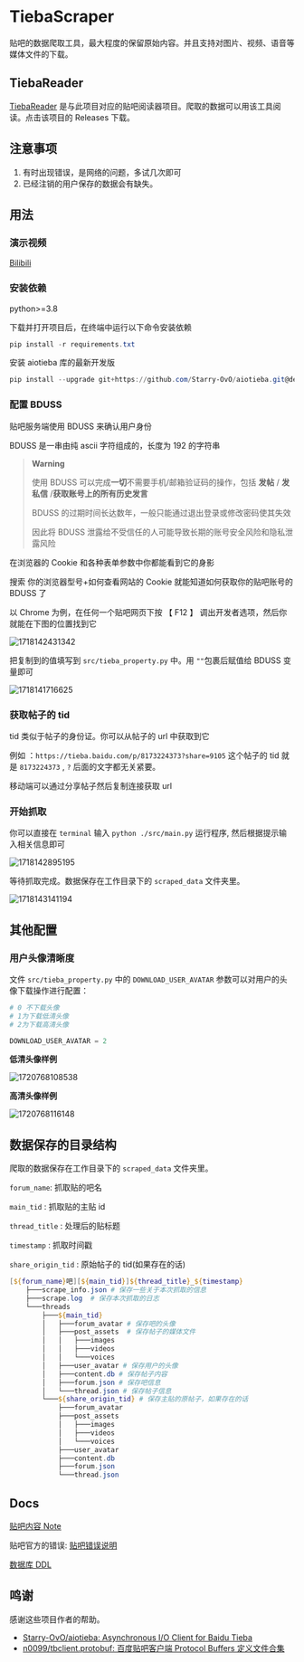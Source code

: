 # TiebaScraper

贴吧的数据爬取工具，最大程度的保留原始内容。并且支持对图片、视频、语音等媒体文件的下载。

## TiebaReader

[TiebaReader](https://github.com/Sorceresssis/TiebaReader) 是与此项目对应的贴吧阅读器项目。爬取的数据可以用该工具阅读。点击该项目的 Releases 下载。

## 注意事项

1. 有时出现错误，是网络的问题，多试几次即可
2. 已经注销的用户保存的数据会有缺失。

## 用法

### 演示视频

[Bilibili](https://www.bilibili.com/video/BV1uK3BeCENa)

### 安装依赖

python>=3.8

下载并打开项目后，在终端中运行以下命令安装依赖

```powershell
pip install -r requirements.txt
```

安装 aiotieba 库的最新开发版

```powershell
pip install --upgrade git+https://github.com/Starry-OvO/aiotieba.git@develop
```

### 配置 BDUSS

贴吧服务端使用 BDUSS 来确认用户身份

BDUSS 是一串由纯 ascii 字符组成的，长度为 192 的字符串

> **Warning**
>
> 使用 BDUSS 可以完成**一切**不需要手机/邮箱验证码的操作，包括 **发帖** / **发私信** /**获取账号上的所有历史发言**
>
> BDUSS 的过期时间长达数年，一般只能通过退出登录或修改密码使其失效
>
> 因此将 BDUSS 泄露给不受信任的人可能导致长期的账号安全风险和隐私泄露风险

在浏览器的 Cookie 和各种表单参数中你都能看到它的身影

搜索 你的浏览器型号+如何查看网站的 Cookie 就能知道如何获取你的贴吧账号的 BDUSS 了

以 Chrome 为例，在任何一个贴吧网页下按 【 F12 】 调出开发者选项，然后你就能在下图的位置找到它

![1718142431342](./docs/assets/README/images/1718142431342.png)

把复制到的值填写到 `src/tieba_property.py` 中。用 `""`包裹后赋值给 BDUSS 变量即可

![1718141716625](./docs/assets/README/images/1718141716625.png)

### 获取帖子的 tid

tid 类似于帖子的身份证。你可以从帖子的 url 中获取到它

例如 ：`https://tieba.baidu.com/p/8173224373?share=9105` 这个帖子的 tid 就是 `8173224373` , `?` 后面的文字都无关紧要。

移动端可以通过分享帖子然后复制连接获取 url

### 开始抓取

你可以直接在 `terminal` 输入 `python ./src/main.py` 运行程序, 然后根据提示输入相关信息即可

![1718142895195](./docs/assets/README/images/1718142895195.png)

等待抓取完成。数据保存在工作目录下的 `scraped_data` 文件夹里。

![1718143141194](./docs/assets/README/images/1718143141194.png)

## 其他配置

### 用户头像清晰度

文件 `src/tieba_property.py` 中的 `DOWNLOAD_USER_AVATAR` 参数可以对用户的头像下载操作进行配置：

```python
# 0 不下载头像
# 1为下载低清头像
# 2为下载高清头像

DOWNLOAD_USER_AVATAR = 2
```

**低清头像样例**

![1720768108538](./docs/assets/README/images/1720768108538.jpg)

**高清头像样例**

![1720768116148](./docs/assets/README/images/1720768116148.jpg)

## 数据保存的目录结构

爬取的数据保存在工作目录下的 `scraped_data` 文件夹里。

`forum_name`: 抓取贴的吧名

`main_tid` : 抓取贴的主贴 id

`thread_title` : 处理后的贴标题

`timestamp` : 抓取时间戳

`share_origin_tid` : 原始帖子的 tid(如果存在的话)

```powershell
[${forum_name}吧][${main_tid}]${thread_title}_${timestamp}
    ├───scrape_info.json # 保存一些关于本次抓取的信息
    ├───scrape.log  # 保存本次抓取的日志
    └───threads
        ├───${main_tid}
        │   ├───forum_avatar # 保存吧的头像
        │   ├───post_assets  # 保存帖子的媒体文件
        │   │   ├───images
        │   │   ├───videos
        │   │   └───voices
        │   ├───user_avatar # 保存用户的头像
        │   ├───content.db # 保存帖子内容
        │   ├───forum.json # 保存吧信息
        │   └───thread.json # 保存帖子信息
        └───${share_origin_tid} # 保存主贴的原帖子，如果存在的话
            ├───forum_avatar
            ├───post_assets
            │   ├───images
            │   ├───videos
            │   └───voices
            ├───user_avatar
            ├───content.db
            ├───forum.json
            └───thread.json

```

## Docs

[贴吧内容 Note](./docs/note.md)

贴吧官方的错误: [贴吧错误说明](./docs/tieba_error_desc.md)

[数据库 DDL](./docs/SQL/DDL.sql)

## 鸣谢

感谢这些项目作者的帮助。

-   [Starry-OvO/aiotieba: Asynchronous I/O Client for Baidu Tieba](https://github.com/Starry-OvO/aiotieba)
-   [n0099/tbclient.protobuf: 百度贴吧客户端 Protocol Buffers 定义文件合集](https://github.com/n0099/tbclient.protobuf)

